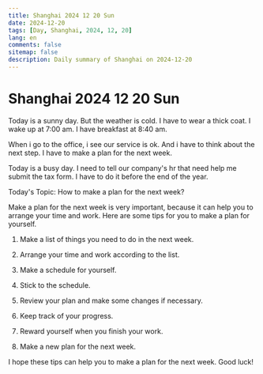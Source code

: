 ```yaml
---
title: Shanghai 2024 12 20 Sun
date: 2024-12-20
tags: [Day, Shanghai, 2024, 12, 20]
lang: en
comments: false
sitemap: false
description: Daily summary of Shanghai on 2024-12-20
---
```


# Shanghai 2024 12 20 Sun

Today is a sunny day. But the weather is cold. I have to wear a thick coat. I wake up at 7:00 am. I have breakfast at 8:40 am.

When i go to the office, i see our service is ok. And i have to think about the next step. I have to make a plan for the next week. 

Today is a busy day. I need to tell our company's hr that need help me submit the tax form. I have to do it before the end of the year.

Today's Topic: How to make a plan for the next week?

Make a plan for the next week is very important, because it can help you to arrange your time and work. Here are some tips for you to make a plan for yourself.

1. Make a list of things you need to do in the next week.

2. Arrange your time and work according to the list.

3. Make a schedule for yourself.

4. Stick to the schedule.

5. Review your plan and make some changes if necessary.

6. Keep track of your progress.

7. Reward yourself when you finish your work.

8. Make a new plan for the next week.

I hope these tips can help you to make a plan for the next week. Good luck!